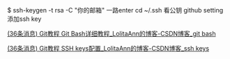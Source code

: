 $ ssh-keygen -t rsa -C "你的邮箱"
一路enter
cd ~/.ssh
看公钥
github setting添加ssh key

[(36条消息) Git教程 Git Bash详细教程_LolitaAnn的博客-CSDN博客_git bash](https://lolitasian.blog.csdn.net/article/details/79085301?spm=1001.2101.3001.6650.1&depth_1-utm_relevant_index=2)

[(36条消息) Git教程 SSH keys配置_LolitaAnn的博客-CSDN博客_ssh keys](https://blog.csdn.net/qq_36667170/article/details/79094257)
